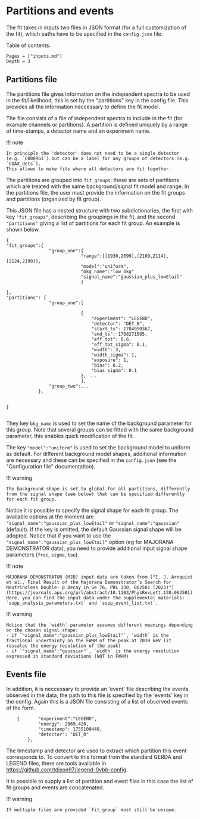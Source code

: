 # Partitions and events

The fit takes in inputs two files in JSON format (for a full customization of the fit), which paths have to be specified in the `config.json` file.

Table of contents:

```@contents
Pages = ["inputs.md"]
Depth = 3
```


## Partitions file
The partitions file gives information on the independent spectra to be used in the fit/likelihood, this is set by the "partitions" key in the config file. 
This provides all the information neccessary to define the fit model.

The file consists of a file of independent spectra to include in the fit (for example channels or partitions). 
A partition is defined uniquely by a range of time-stamps, a detector name and an experiment name. 

!!! note

    In principle the 'detector' does not need to be a single detector (e.g. `C000RG1`) but can be a label for any groups of detectors (e.g. `COAX_dets`). 
    This allows to make fits where all detectors are fit together.

The partitions are grouped into `fit_groups`: these are sets of partitions which are treated with the same background/signal fit model and range.
In the partitions file, the user must provide the information on the fit groups and partitions (organized by fit group). 

This JSON file has a nested structure with two subdictionaries, the first with key `"fit_groups"`, describing the groupings in the fit, and the second `"partitions"` giving a list of partitions for each fit group.
An example is shown below.
```
{
"fit_groups":{
                "group_one":{
                            "range":[[1930,2099],[2109,2114],[2124,2190]],
                            "model":"uniform",
                            "bkg_name":"low_bkg"
                            "signal_name":"gaussian_plus_lowEtail"
                            }

},
"partitions": {
                "group_one":[

                            {  
                                "experiment": "LEGEND",
                                "detector": "DET_0",
                                "start_ts": 1704950367,
                                "end_ts": 1708271505,
                                "eff_tot": 0.6,
                                "eff_tot_sigma": 0.1,
                                "width": 3,
                                "width_sigma": 1,
                                "exposure": 1,
                                "bias": 0.2,
                                "bias_sigma": 0.1
                            }, ...
                            ],
                "group_two":...
            },


}
            
```
They key `bkg_name` is used to set the name of the background parameter for this group.
Note that several groups can be fitted with the same background parameter, this enables quick modification of the fit.

The key `"model":"uniform"` is used to set the background model to uniform as default.
For different background model shapes, additional information are necessary and these can be specified in the `config.json` (see the "Configuration file" documentation).

!!! warning

    The background shape is set to global for all partitions, differently from the signal shape (see below) that can be specified differently for each fit group.

Notice it is possible to specify the signal shape for each fit group. 
The available options at the moment are `"signal_name":"gaussian_plus_lowEtail"` or `"signal_name":"gaussian"` (default).
If the key is omitted, the default Gaussian signal shape will be adopted.
Notice that if you want to use the `"signal_name":"gaussian_plus_lowEtail"` option (eg for MAJORANA DEMONSTRATOR data), you need to provide additional input signal shape parameters (`frac`, `sigma`, `tau`). 

!!! note

    MAJORANA DEMONSTRATOR (MJD) input data are taken from ["I. J. Arnquist et al., Final Result of the Majorana Demonstrator’s Search for Neutrinoless Double- β Decay in Ge 76, PRL 130, 062501 (2023)"](https://journals.aps.org/prl/abstract/10.1103/PhysRevLett.130.062501). 
    Here, you can find the input data under the supplemental materials: `supp_analysis_parameters.txt` and `supp_event_list.txt`.



!!! warning

    Notice that the `width` parameter assumes different meanings depending on the chosen signal shape:
    - if `"signal_name":"gaussian_plus_lowEtail"`, `width` is the fractional uncertainty on the FWHM of the peak at 2039 keV (it rescales the energy resolution of the peak)
    - if `"signal_name":"gaussian"`, `width` is the energy resolution expressed in standard deviations (NOT in FWHM)


## Events file
In addition, it is neccessary to provide an 'event' file describing the events observed in the data, the path to this file is specified by the 'events' key in the config. Again this is a JSON file consisting of a list of observed events of the form.
 
```
    {       "experiment":"LEGEND",
            "energy": 2069.420,
            "timestamp": 1755109448,
            "detector": "DET_0"
        },
```
The timestamp and detector are used to extract which partition this event corresponds to.
To convert to this format from the standard GERDA and LEGEND files, there are tools available in https://github.com/tdixon97/legend-0vbb-config.

It is possible to supply a list of partition and event files in this case the list of fit groups and events are concatenated.

!!! warning

    If multiple files are provided `fit_group` must still be unique.
    